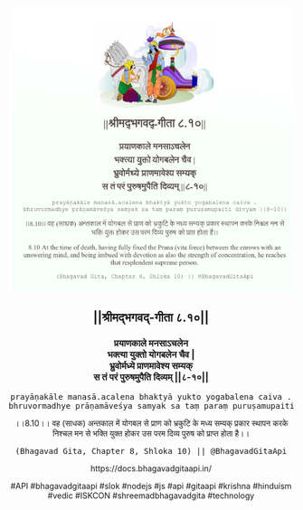 <img src="../../asset/BG_8_10.png"/>
<center><h2>||श्रीमद्‍भगवद्‍-गीता ८.१०||</h2>
<h3>प्रयाणकाले मनसाऽचलेन<br/>भक्त्या युक्तो योगबलेन चैव |<br/>भ्रुवोर्मध्ये प्राणमावेश्य सम्यक्<br/>स तं परं पुरुषमुपैति दिव्यम् ||८-१०||</h3>
<pre>prayāṇakāle manasā.acalena bhaktyā yukto yogabalena caiva .<br/>bhruvormadhye prāṇamāveśya samyak sa taṃ paraṃ puruṣamupaiti divyam ||8-10||</pre>
<p>।।8.10।। वह (साधक) अन्तकाल में योगबल से प्राण को भ्रकुटि के मध्य सम्यक् प्रकार स्थापन करके निश्चल मन से भक्ति युक्त होकर उस परम दिव्य पुरुष को प्राप्त होता है।।</p>
<pre>(Bhagavad Gita, Chapter 8, Shloka 10) || @BhagavadGitaApi</pre><p>https://docs.bhagavadgitaapi.in/</p><p>#API #bhagavadgitaapi #slok #nodejs #js #api #gitaapi #krishna #hinduism #vedic #ISKCON #shreemadbhagavadgita #technology</p></center>